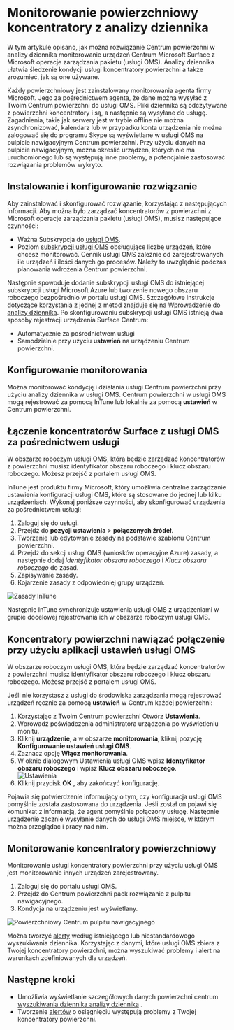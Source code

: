 <properties
    pageTitle="Monitorowanie powierzchniowy koncentratory z dziennika analizy | Microsoft Azure"
    description="Rozwiązanie Centrum powierzchni umożliwia śledzenie kondycji usługi koncentratory powierzchni i zrozumieć, jak są one używane."
    services="log-analytics"
    documentationCenter=""
    authors="bandersmsft"
    manager="jwhit"
    editor=""/>

<tags
    ms.service="log-analytics"
    ms.workload="na"
    ms.tgt_pltfrm="na"
    ms.devlang="na"
    ms.topic="article"
    ms.date="08/11/2016"
    ms.author="banders"/>

# <a name="monitor-surface-hubs-with-log-analytics"></a>Monitorowanie powierzchniowy koncentratory z analizy dziennika

W tym artykule opisano, jak można rozwiązanie Centrum powierzchni w analizy dziennika monitorowanie urządzeń Centrum Microsoft Surface z Microsoft operacje zarządzania pakietu (usługi OMS). Analizy dziennika ułatwia śledzenie kondycji usługi koncentratory powierzchni a także zrozumieć, jak są one używane.

Każdy powierzchniowy jest zainstalowany monitorowania agenta firmy Microsoft. Jego za pośrednictwem agenta, że dane można wysyłać z Twoim Centrum powierzchni do usługi OMS. Pliki dziennika są odczytywane z powierzchni koncentratory i są, a następnie są wysyłane do usługę. Zagadnienia, takie jak serwery jest w trybie offline nie można zsynchronizować, kalendarz lub w przypadku konta urządzenia nie można zalogować się do programu Skype są wyświetlane w usługi OMS na pulpicie nawigacyjnym Centrum powierzchni. Przy użyciu danych na pulpicie nawigacyjnym, można określić urządzeń, których nie ma uruchomionego lub są występują inne problemy, a potencjalnie zastosować rozwiązania problemów wykryto.


## <a name="installing-and-configuring-the-solution"></a>Instalowanie i konfigurowanie rozwiązanie

Aby zainstalować i skonfigurować rozwiązanie, korzystając z następujących informacji. Aby można było zarządzać koncentratorów z powierzchni z Microsoft operacje zarządzania pakietu (usługi OMS), musisz następujące czynności:

- Ważna Subskrypcja do [usługi OMS](http://www.microsoft.com/oms).
- Poziom [subskrypcji usługi OMS](https://azure.microsoft.com/pricing/details/log-analytics/) obsługujące liczbę urządzeń, które chcesz monitorować. Cennik usługi OMS zależnie od zarejestrowanych ile urządzeń i ilości danych go procesów. Należy to uwzględnić podczas planowania wdrożenia Centrum powierzchni.

Następnie spowoduje dodanie subskrypcji usługi OMS do istniejącej subskrypcji usługi Microsoft Azure lub tworzenie nowego obszaru roboczego bezpośrednio w portalu usługi OMS. Szczegółowe instrukcje dotyczące korzystania z jednej z metod znajduje się na [Wprowadzenie do analizy dziennika](log-analytics-get-started.md). Po skonfigurowaniu subskrypcji usługi OMS istnieją dwa sposoby rejestracji urządzenia Surface Centrum:

- Automatycznie za pośrednictwem usługi
- Samodzielnie przy użyciu **ustawień** na urządzeniu Centrum powierzchni.

## <a name="set-up-monitoring"></a>Konfigurowanie monitorowania

Można monitorować kondycję i działania usługi Centrum powierzchni przy użyciu analizy dziennika w usługi OMS. Centrum powierzchni w usługi OMS mogą rejestrować za pomocą InTune lub lokalnie za pomocą **ustawień** w Centrum powierzchni.

## <a name="connect-surface-hubs-to-oms-through-intune"></a>Łączenie koncentratorów Surface z usługi OMS za pośrednictwem usługi

W obszarze roboczym usługi OMS, która będzie zarządzać koncentratorów z powierzchni musisz identyfikator obszaru roboczego i klucz obszaru roboczego. Możesz przejść z portalem usługi OMS.

InTune jest produktu firmy Microsoft, który umożliwia centralne zarządzanie ustawienia konfiguracji usługi OMS, które są stosowane do jednej lub kilku urządzeniach. Wykonaj poniższe czynności, aby skonfigurować urządzenia za pośrednictwem usługi:

1. Zaloguj się do usługi.
2. Przejdź do **pozycji ustawienia** > **połączonych źródeł**.
3. Tworzenie lub edytowanie zasady na podstawie szablonu Centrum powierzchni.
4. Przejdź do sekcji usługi OMS (wniosków operacyjne Azure) zasady, a następnie dodaj *Identyfikator obszaru roboczego* i *Klucz obszaru roboczego* do zasad.
5. Zapisywanie zasady.
6. Kojarzenie zasady z odpowiedniej grupy urządzeń.

  ![Zasady InTune](./media/log-analytics-surface-hubs/intune.png)

Następnie InTune synchronizuje ustawienia usługi OMS z urządzeniami w grupie docelowej rejestrowania ich w obszarze roboczym usługi OMS.

## <a name="connect-surface-hubs-to-oms-using-the-settings-app"></a>Koncentratory powierzchni nawiązać połączenie przy użyciu aplikacji ustawień usługi OMS

W obszarze roboczym usługi OMS, która będzie zarządzać koncentratorów z powierzchni musisz identyfikator obszaru roboczego i klucz obszaru roboczego. Możesz przejść z portalem usługi OMS.

Jeśli nie korzystasz z usługi do środowiska zarządzania mogą rejestrować urządzeń ręcznie za pomocą **ustawień** w Centrum każdej powierzchni:

1. Korzystając z Twoim Centrum powierzchni Otwórz **Ustawienia**.
2. Wprowadź poświadczenia administratora urządzenia po wyświetleniu monitu.
3. Kliknij **urządzenie**, a w obszarze **monitorowania**, kliknij pozycję **Konfigurowanie ustawień usługi OMS**.
4. Zaznacz opcję **Włącz monitorowania**.
6. W oknie dialogowym Ustawienia usługi OMS wpisz **Identyfikator obszaru roboczego** i wpisz **Klucz obszaru roboczego**.  
  ![Ustawienia](./media/log-analytics-surface-hubs/settings.png)
7. Kliknij przycisk **OK** , aby zakończyć konfigurację.

Pojawia się potwierdzenie informujący o tym, czy konfiguracja usługi OMS pomyślnie została zastosowana do urządzenia. Jeśli został on pojawi się komunikat z informacją, że agent pomyślnie połączony usługę. Następnie urządzenie zacznie wysyłanie danych do usługi OMS miejsce, w którym można przeglądać i pracy nad nim.

## <a name="monitor-surface-hubs"></a>Monitorowanie koncentratory powierzchniowy

Monitorowanie usługi koncentratory powierzchni przy użyciu usługi OMS jest monitorowanie innych urządzeń zarejestrowany.

1. Zaloguj się do portalu usługi OMS.
2. Przejdź do Centrum powierzchni pack rozwiązanie z pulpitu nawigacyjnego.
3. Kondycja na urządzeniu jest wyświetlany.

  ![Powierzchniowy Centrum pulpitu nawigacyjnego](./media/log-analytics-surface-hubs/surface-hub-dashboard.png)

Można tworzyć [alerty](log-analytics-alerts.md) według istniejącego lub niestandardowego wyszukiwania dziennika. Korzystając z danymi, które usługi OMS zbiera z Twojej koncentratory powierzchni, można wyszukiwać problemy i alert na warunkach zdefiniowanych dla urządzeń.


## <a name="next-steps"></a>Następne kroki

- Umożliwia wyświetlanie szczegółowych danych powierzchni centrum [wyszukiwania dziennika analizy dziennika](log-analytics-log-searches.md) .
- Tworzenie [alertów](log-analytics-alerts.md) o osiągnięciu występują problemy z Twojej koncentratory powierzchni.
